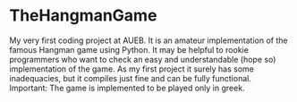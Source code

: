 # TheHangmanGame
My very first coding project at AUEB. It is an amateur implementation of the famous Hangman game using Python. It may be helpful to rookie programmers who want to check an easy and understandable (hope so) implementation of the game. As my first project it surely has some inadequacies, but it compiles just fine and can be fully functional. Important: The game is implemented to be played only in greek.
